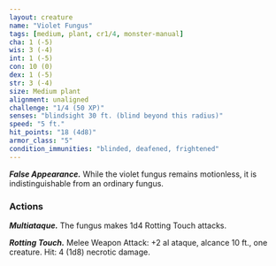 ```yaml
---
layout: creature
name: "Violet Fungus"
tags: [medium, plant, cr1/4, monster-manual]
cha: 1 (-5)
wis: 3 (-4)
int: 1 (-5)
con: 10 (0)
dex: 1 (-5)
str: 3 (-4)
size: Medium plant
alignment: unaligned
challenge: "1/4 (50 XP)"
senses: "blindsight 30 ft. (blind beyond this radius)"
speed: "5 ft."
hit_points: "18 (4d8)"
armor_class: "5"
condition_immunities: "blinded, deafened, frightened"
---
```


***False Appearance.*** While the violet fungus remains motionless, it is indistinguishable from an ordinary fungus.

### Actions

***Multiataque.*** The fungus makes 1d4 Rotting Touch attacks.

***Rotting Touch.*** Melee Weapon Attack: +2 al ataque, alcance 10 ft., one creature. Hit: 4 (1d8) necrotic damage.